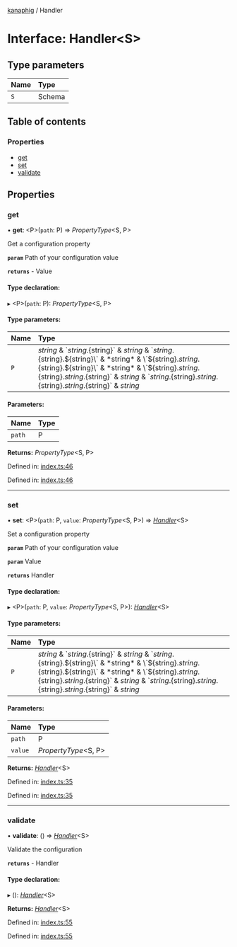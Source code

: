 [kanaphig](../README.md) / Handler

# Interface: Handler<S\>

## Type parameters

| Name | Type |
| :------ | :------ |
| `S` | Schema |

## Table of contents

### Properties

- [get](handler.md#get)
- [set](handler.md#set)
- [validate](handler.md#validate)

## Properties

### get

• **get**: <P\>(`path`: P) => *PropertyType*<S, P\>

Get a configuration property

**`param`** Path of your configuration value

**`returns`** - Value

#### Type declaration:

▸ <P\>(`path`: P): *PropertyType*<S, P\>

#### Type parameters:

| Name | Type |
| :------ | :------ |
| `P` | *string* & \`${string}.${string}\` & *string* & \`${string}.${string}.${string}\` & *string* & \`${string}.${string}.${string}.${string}\` & *string* & \`${string}.${string}.${string}.${string}.${string}\` & *string* & \`${string}.${string}.${string}.${string}.${string}.${string}\` & *string* |

#### Parameters:

| Name | Type |
| :------ | :------ |
| `path` | P |

**Returns:** *PropertyType*<S, P\>

Defined in: [index.ts:46](https://github.com/SagnikPradhan/kanaphig/blob/fcac9fc/source/index.ts#L46)

Defined in: [index.ts:46](https://github.com/SagnikPradhan/kanaphig/blob/fcac9fc/source/index.ts#L46)

___

### set

• **set**: <P\>(`path`: P, `value`: *PropertyType*<S, P\>) => [*Handler*](handler.md)<S\>

Set a configuration property

**`param`** Path of your configuration value

**`param`** Value

**`returns`** Handler

#### Type declaration:

▸ <P\>(`path`: P, `value`: *PropertyType*<S, P\>): [*Handler*](handler.md)<S\>

#### Type parameters:

| Name | Type |
| :------ | :------ |
| `P` | *string* & \`${string}.${string}\` & *string* & \`${string}.${string}.${string}\` & *string* & \`${string}.${string}.${string}.${string}\` & *string* & \`${string}.${string}.${string}.${string}.${string}\` & *string* & \`${string}.${string}.${string}.${string}.${string}.${string}\` & *string* |

#### Parameters:

| Name | Type |
| :------ | :------ |
| `path` | P |
| `value` | *PropertyType*<S, P\> |

**Returns:** [*Handler*](handler.md)<S\>

Defined in: [index.ts:35](https://github.com/SagnikPradhan/kanaphig/blob/fcac9fc/source/index.ts#L35)

Defined in: [index.ts:35](https://github.com/SagnikPradhan/kanaphig/blob/fcac9fc/source/index.ts#L35)

___

### validate

• **validate**: () => [*Handler*](handler.md)<S\>

Validate the configuration

**`returns`** - Handler

#### Type declaration:

▸ (): [*Handler*](handler.md)<S\>

**Returns:** [*Handler*](handler.md)<S\>

Defined in: [index.ts:55](https://github.com/SagnikPradhan/kanaphig/blob/fcac9fc/source/index.ts#L55)

Defined in: [index.ts:55](https://github.com/SagnikPradhan/kanaphig/blob/fcac9fc/source/index.ts#L55)
